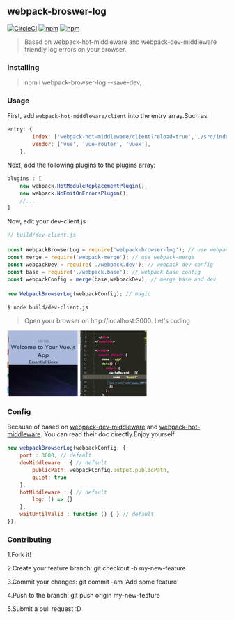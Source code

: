 ## webpack-broswer-log
[![CircleCI](https://img.shields.io/circleci/project/github/MeCKodo/webpack-browser-log.svg)](https://circleci.com/gh/MeCKodo/webpack-browser-log) [![npm](https://img.shields.io/npm/v/webpack-browser-log.svg)](https://www.npmjs.com/package/webpack-browser-log) [![npm](https://img.shields.io/npm/dt/webpack-browser-log.svg)](https://www.npmjs.com/package/webpack-browser-log)

> Based on webpack-hot-middleware and webpack-dev-middleware friendly log errors on your browser.

### Installing

> npm i webpack-browser-log --save-dev;

### Usage

First, add `webpack-hot-middleware/client` into the entry array.Such as
```javascript
entry: {
		index: ['webpack-hot-middleware/client?reload=true','./src/index.js'],
		vendor: ['vue', 'vue-router', 'vuex'],
	},
```

Next, add the following plugins to the plugins array:
```javascript
plugins : [
	new webpack.HotModuleReplacementPlugin(),
	new webpack.NoEmitOnErrorsPlugin(),
	//...
]
```

Now, edit your dev-client.js
```javascript
// build/dev-client.js

const WebpackBrowserLog = require('webpack-browser-log'); // use webpack-browser-log
const merge = require('webpack-merge'); // use webpack-merge
const webpackDev = require('./webpack.dev'); // webpack dev config
const base = require('./webpack.base'); // webpack base config
const webpackConfig = merge(base,webpackDev); // merge base and dev

new WebpackBrowserLog(webpackConfig); // magic

```

```bash
$ node build/dev-client.js
```

> Open your browser on http://localhost:3000. Let's coding


![gif](./webpack-browser-log.gif)


### Config

Because of based on [webpack-dev-middleware](https://github.com/webpack/webpack-dev-middleware#usage) and [webpack-hot-middleware](https://github.com/glenjamin/webpack-hot-middleware#config). You can read their doc directly.Enjoy yourself

```javascript
new webpackBrowserLog(webpackConfig, {
	port : 3000, // default
	devMiddleware : { // default
		publicPath: webpackConfig.output.publicPath,
		quiet: true
	},
	hotMiddleware : { // default
		log: () => {}
	},
	waitUntilValid : function () { } // default
});

```

### Contributing

1.Fork it!

2.Create your feature branch: git checkout -b my-new-feature

3.Commit your changes: git commit -am 'Add some feature'

4.Push to the branch: git push origin my-new-feature

5.Submit a pull request :D
